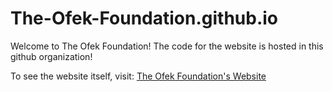 # The-Ofek-Foundation.github.io

Welcome to The Ofek Foundation! The code for the website is hosted in this github organization!

To see the website itself, visit: [The Ofek Foundation's Website][website]

[website]:http://the-ofek-foundation.github.io/ "Go to the website"
